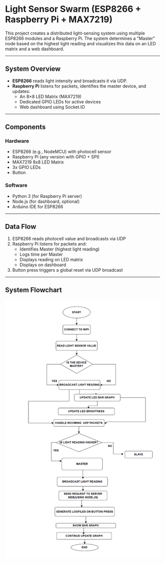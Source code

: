 # Light Sensor Swarm (ESP8266 + Raspberry Pi + MAX7219)
This project creates a distributed light-sensing system using multiple ESP8266 modules and a Raspberry Pi. The system determines a "Master" node based on the highest light reading and visualizes this data on an LED matrix and a web dashboard.

---
## System Overview
- **ESP8266** reads light intensity and broadcasts it via UDP.
- **Raspberry Pi** listens for packets, identifies the master device, and updates:
  - An 8×8 LED Matrix (MAX7219)
  - Dedicated GPIO LEDs for active devices
  - Web dashboard using Socket.IO
---

## Components
### Hardware
- ESP8266 (e.g., NodeMCU) with photocell sensor
- Raspberry Pi (any version with GPIO + SPI)
- MAX7219 8x8 LED Matrix
- 3x GPIO LEDs
- Button

### Software
- Python 3 (for Raspberry Pi server)
- Node.js (for dashboard, optional)
- Arduino IDE for ESP8266
---
## Data Flow
1. ESP8266 reads photocell value and broadcasts via UDP
2. Raspberry Pi listens for packets and:
   - Identifies Master (highest light reading)
   - Logs time per Master
   - Displays reading on LED matrix
   - Displays on dashboard
3. Button press triggers a global reset via UDP broadcast
---

## System Flowchart
![System Flowchart](Flowchart.png)
